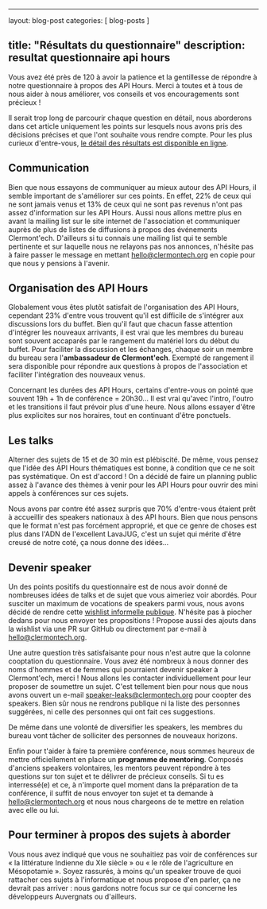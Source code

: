 ---
layout: blog-post
categories: [ blog-posts ]

title: "Résultats du questionnaire"
description: resultat questionnaire api hours
------

Vous avez été près de 120 à avoir la patience et la gentillesse de répondre à notre questionnaire à propos des API Hours.
Merci à toutes et à tous de nous aider à nous améliorer, vos conseils et vos encouragements sont précieux !

Il serait trop long de parcourir chaque question en détail, nous aborderons dans cet article uniquement les points sur lesquels nous avons pris des décisions précises
et que l'ont souhaite vous rendre compte. Pour les plus curieux d'entre-vous, [le détail des résultats est disponible en ligne](https://clermontech.typeform.com/report/tOv7KJ/JikP).

## Communication

Bien que nous essayons de communiquer au mieux autour des API Hours, il semble important de s'améliorer sur ces points.
En effet, 22% de ceux qui ne sont jamais venus et 13% de ceux qui ne sont pas revenus n'ont pas assez d'information sur les API Hours.
Aussi nous allons mettre plus en avant la mailing list sur le site internet de l'association et communiquer auprès de plus de listes de diffusions à propos des événements Clermont'ech.
D'ailleurs si tu connais une mailing list qui te semble pertinente et sur laquelle nous ne relayons pas nos annonces, n'hésite pas à faire passer le message en mettant [hello@clermontech.org](mailto:hello@clermontech.org) en copie pour que nous y pensions à l'avenir.

## Organisation des API Hours

Globalement vous êtes plutôt satisfait de l'organisation des API Hours, cependant 23% d'entre vous trouvent qu'il est difficile de s'intégrer aux discussions lors du buffet.
Bien qu'il faut que chacun fasse attention d'intégrer les nouveaux arrivants, il est vrai que les membres du bureau sont souvent accaparés par le rangement du matériel lors du début du buffet.
Pour faciliter la discussion et les échanges, chaque soir un membre du bureau sera l'**ambassadeur de Clermont'ech**. Exempté de rangement il sera disponible pour répondre aux questions à propos de l'association et faciliter l'intégration des nouveaux venus.

Concernant les durées des API Hours, certains d'entre-vous on pointé que souvent 19h + 1h de conférence = 20h30... Il est vrai qu'avec l'intro, l'outro et les transitions il faut prévoir plus d'une heure. Nous allons essayer d'être plus explicites sur nos horaires, tout en continuant d'être ponctuels.

## Les talks

Alterner des sujets de 15 et de 30 min est plébiscité. De même, vous pensez que l'idée des API Hours thématiques est bonne, à condition que ce ne soit pas systématique. On est d'accord !
On a décidé de faire un planning public assez à l'avance des thèmes à venir pour les API Hours pour ouvrir des mini appels à conférences sur ces sujets.

Nous avons par contre été assez surpris que 70% d'entre-vous étaient prêt à accueillir des speakers nationaux à des API hours. Bien que nous pensons que le format n'est pas forcément approprié, et que ce genre de choses est plus dans l'ADN de l'excellent LavaJUG, c'est un sujet qui mérite d'être creusé de notre coté, ça nous donne des idées...

## Devenir speaker

Un des points positifs du questionnaire est de nous avoir donné de nombreuses idées de talks et de sujet que vous aimeriez voir abordés.
Pour susciter un maximum de vocations de speakers parmi vous, nous avons décidé de rendre cette [wishlist informelle publique](/api-hours/wishlist.html).
N'hésite pas à piocher dedans pour nous envoyer tes propositions ! Propose aussi des ajouts dans la wishlist via une PR sur GitHub ou directement par e-mail à [hello@clermontech.org](mailto:hello@clermontech.org).

Une autre question très satisfaisante pour nous n'est autre que la colonne cooptation du questionnaire. Vous avez été nombreux à nous donner des noms d'hommes et de femmes qui pourraient devenir speaker à Clermont'ech, merci ! Nous allons les contacter individuellement pour leur proposer de soumettre un sujet.
C'est tellement bien pour nous que nous avons ouvert un e-mail [speaker-leaks@clermontech.org](mailto:speaker-leaks@clermontech.org) pour coopter des speakers.
Bien sûr nous ne rendrons publique ni la liste des personnes suggérées, ni celle des personnes qui ont fait ces suggestions.

De même dans une volonté de diversifier les speakers, les membres du bureau vont tâcher de solliciter des personnes de nouveaux horizons.

Enfin pour t'aider à faire ta première conférence, nous sommes heureux de mettre officiellement en place un **programme de mentoring**.
Composés d'anciens speakers volontaires, les mentors peuvent répondre à tes questions sur ton sujet et te délivrer de précieux conseils.
Si tu es interressé(e) et ce, à n'importe quel moment dans la préparation de ta conférence, il suffit de nous envoyer ton sujet et ta demande à [hello@clermontech.org](mailto:hello@clermontech.org) et nous nous chargeons de te mettre en relation avec elle ou lui.

## Pour terminer à propos des sujets à aborder

Vous nous avez indiqué que vous ne souhaitiez pas voir de conférences sur « la littérature Indienne du XIe siècle » ou « le rôle de l'agriculture en Mésopotamie ».  Soyez rassurés, à moins qu'un speaker trouve de quoi rattacher ces sujets à l'informatique et nous propose d'en parler, ça ne devrait pas arriver : nous gardons notre focus sur ce qui concerne les développeurs Auvergnats ou d'ailleurs.
